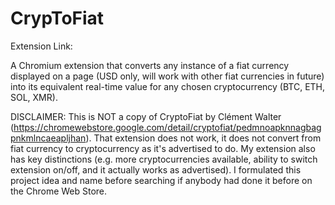 # CrypToFiat

Extension Link:

A Chromium extension that converts any instance of a fiat currency displayed on a page (USD only, will work with other fiat currencies in future) into its equivalent real-time value for any chosen cryptocurrency (BTC, ETH, SOL, XMR). 


DISCLAIMER: This is NOT a copy of CryptoFiat by Clément Walter (https://chromewebstore.google.com/detail/cryptofiat/pedmnoapknnagbagpnkmlncaeapljhan). That extension does not work, it does not convert from fiat currency to cryptocurrency as it's advertised to do. My extension also has key distinctions (e.g. more cryptocurrencies available, ability to switch extension on/off, and it actually works as advertised). I formulated this project idea and name before searching if anybody had done it before on the Chrome Web Store. 

